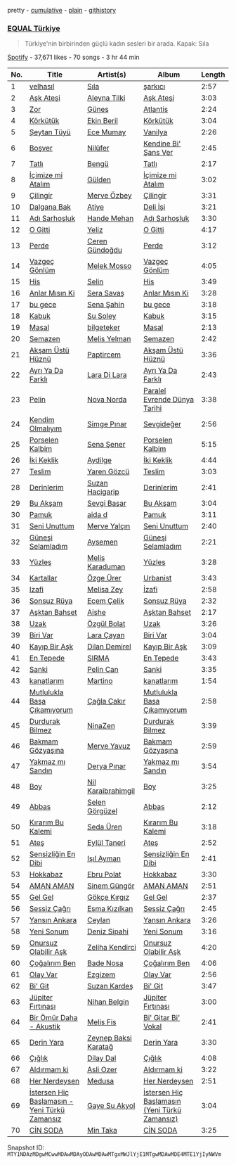 pretty - [cumulative](/playlists/cumulative/37i9dQZF1DX3aD9A9aINSs.md) - [plain](/playlists/plain/37i9dQZF1DX3aD9A9aINSs) - [githistory](https://github.githistory.xyz/mackorone/spotify-playlist-archive/blob/main/playlists/plain/37i9dQZF1DX3aD9A9aINSs)

### [EQUAL Türkiye](https://open.spotify.com/playlist/37i9dQZF1DX3aD9A9aINSs)

> Türkiye'nin birbirinden güçlü kadın sesleri bir arada\. Kapak: Sıla

[Spotify](https://open.spotify.com/user/spotify) - 37,671 likes - 70 songs - 3 hr 44 min

| No. | Title | Artist(s) | Album | Length |
|---|---|---|---|---|
| 1 | [velhasıl](https://open.spotify.com/track/2h8yD1Tz2HHZtrALa4CA6l) | [Sıla](https://open.spotify.com/artist/5gFPi3KWXEwA9bLEO47Ow0) | [şarkıcı](https://open.spotify.com/album/2yXeZdW1B4KXNSO5pUdFdJ) | 2:57 |
| 2 | [Aşk Ateşi](https://open.spotify.com/track/6OyI9DS9cDmrnDm6hdBJoJ) | [Aleyna Tilki](https://open.spotify.com/artist/4ckLjJztj53Ifid7WHweBn) | [Aşk Ateşi](https://open.spotify.com/album/34BUngkf7KByVukyEEVC1V) | 3:03 |
| 3 | [Zor](https://open.spotify.com/track/6hH3wEL3gFC6ObJqDsWqUD) | [Güneş](https://open.spotify.com/artist/0L3wrFI3QcbXAvFL7IaPQX) | [Atlantis](https://open.spotify.com/album/566tAtCOlz9yNPsXdXZDsr) | 2:24 |
| 4 | [Körkütük](https://open.spotify.com/track/1uMohHNqEbm8V83SggibCe) | [Ekin Beril](https://open.spotify.com/artist/1sJ90imre0sj4Kj4a8xyXp) | [Körkütük](https://open.spotify.com/album/08yIxDqlXzHOX6kKUhkgiE) | 3:04 |
| 5 | [Şeytan Tüyü](https://open.spotify.com/track/6E4KPnQAABLzlUru27GFL8) | [Ece Mumay](https://open.spotify.com/artist/5FK1YzcREfjBuxM8i7UtBe) | [Vanilya](https://open.spotify.com/album/0cGkhJpfP1JQhibRTPiTZc) | 2:26 |
| 6 | [Boşver](https://open.spotify.com/track/1npC14NMSOGVoVzL7bpm87) | [Nilüfer](https://open.spotify.com/artist/3iVIrcJmrV7GawrxVWsBUF) | [Kendine Bi' Şans Ver](https://open.spotify.com/album/3qtvFeJr2OS9Oi7mL3n60E) | 2:45 |
| 7 | [Tatlı](https://open.spotify.com/track/3SYoMgMYklcLdf8G1F2hp5) | [Bengü](https://open.spotify.com/artist/6wxh9aTFgTS4OiyYlnQBq6) | [Tatlı](https://open.spotify.com/album/1f6UmLgdYtwuJNU4IijyEN) | 2:17 |
| 8 | [İçimize mi Atalım](https://open.spotify.com/track/5zkrTbCxeD8121JI3ObSaa) | [Gülden](https://open.spotify.com/artist/1aQhhnH3sUteqgE1EbmPec) | [İçimize mi Atalım](https://open.spotify.com/album/70cpvVMptHtn4dvcYlVN6x) | 3:02 |
| 9 | [Çilingir](https://open.spotify.com/track/2cfIHytcY8luo9kgK8iLQA) | [Merve Özbey](https://open.spotify.com/artist/74IYRdqa9EFKMMXUIjGyxM) | [Çilingir](https://open.spotify.com/album/2WfjWzP7TYXT2Xd1IBWdrF) | 3:31 |
| 10 | [Dalgana Bak](https://open.spotify.com/track/1hMJ8bsT4BETNdnVNXXJPm) | [Atiye](https://open.spotify.com/artist/56g1u3Bu0S5072aksxyBei) | [Deli İşi](https://open.spotify.com/album/0B5FbJkD6IjCbUojtPlAcm) | 3:21 |
| 11 | [Adı Sarhoşluk](https://open.spotify.com/track/02mCdrudBVzT9GcJyybhFD) | [Hande Mehan](https://open.spotify.com/artist/1u3WUGLV2ZGPvwkfdvgZFl) | [Adı Sarhoşluk](https://open.spotify.com/album/3aN7wVngATckF1oWJJeP4L) | 3:30 |
| 12 | [O Gitti](https://open.spotify.com/track/7J9yeymmSFflJZTD4bbmsr) | [Yeliz](https://open.spotify.com/artist/3Oebtq87rysNEKW2bKMHoH) | [O Gitti](https://open.spotify.com/album/2MzZMcB4D2VqBhaXxxlaqa) | 4:17 |
| 13 | [Perde](https://open.spotify.com/track/2Ml9E8pXkfZxi2AdY9olqd) | [Ceren Gündoğdu](https://open.spotify.com/artist/2t6i0lQOkrmuIInzYZFM90) | [Perde](https://open.spotify.com/album/5hBWWl9MZqmmnvNaQDhN7r) | 3:12 |
| 14 | [Vazgeç Gönlüm](https://open.spotify.com/track/1YLIBYZtLUfJicAlw3OJDr) | [Melek Mosso](https://open.spotify.com/artist/5IAxUWLiTMsvc1oWPrczNj) | [Vazgeç Gönlüm](https://open.spotify.com/album/6Ldc07C46RLNYMoNUTGNMP) | 4:05 |
| 15 | [His](https://open.spotify.com/track/6bRwh3cskYWuCfzQzpsqmg) | [Selin](https://open.spotify.com/artist/5xkqotsRPu6KQ4PiWjSGQf) | [His](https://open.spotify.com/album/0L58boxRzxjiyKdYmRrI2t) | 3:49 |
| 16 | [Anlar Mısın Ki](https://open.spotify.com/track/2ITNw7z3CRSF9nEqOk1qPs) | [Sera Savaş](https://open.spotify.com/artist/0ZJEJs5ckjTCpL7BpyAHAF) | [Anlar Mısın Ki](https://open.spotify.com/album/35ueugvWjyRjCQxqWATO5u) | 3:28 |
| 17 | [bu gece](https://open.spotify.com/track/41h5gsZLVrWcuqYI45UM8e) | [Sena Şahin](https://open.spotify.com/artist/40VwjQ6yxDV90bjbDU124W) | [bu gece](https://open.spotify.com/album/3qUqGPFqnKdFOzXmWAdwq3) | 3:18 |
| 18 | [Kabuk](https://open.spotify.com/track/2ZPCzGhifU3FPtvpmffEav) | [Su Soley](https://open.spotify.com/artist/0dtUUdWmcV3TecbEICZ3A8) | [Kabuk](https://open.spotify.com/album/0TBUn2ikXwgE2YUuRVfULC) | 3:15 |
| 19 | [Masal](https://open.spotify.com/track/1w7grf1NrBv4SAw7FAepB6) | [bilgeteker](https://open.spotify.com/artist/4rD6EbWSKCTd59j1B7U7MI) | [Masal](https://open.spotify.com/album/1JFuEctCbH2RPBjeY8kjIh) | 2:13 |
| 20 | [Semazen](https://open.spotify.com/track/1qOWTtSob8vMJRwbKEGbk6) | [Melis Yelman](https://open.spotify.com/artist/5293MFbMbXTTvCZP8hezDv) | [Semazen](https://open.spotify.com/album/6TG4zRMDMfYRGKqjOF8ozH) | 2:42 |
| 21 | [Akşam Üstü Hüznü](https://open.spotify.com/track/69WDl7ZWKuf24NzZQYRsjR) | [Paptircem](https://open.spotify.com/artist/6c5OFegHscPZXitA884R1b) | [Akşam Üstü Hüznü](https://open.spotify.com/album/0eHK8sliyDd25CSlxscHlZ) | 3:36 |
| 22 | [Ayrı Ya Da Farklı](https://open.spotify.com/track/1h1UJCkG9g8NYTWU7o9Ni8) | [Lara Di Lara](https://open.spotify.com/artist/1PucedvNGJCNh6d3k9xXf5) | [Ayrı Ya Da Farklı](https://open.spotify.com/album/6EOUN3FAdU2XOWaxkCPIqD) | 2:43 |
| 23 | [Pelin](https://open.spotify.com/track/30g6Yv8DzHIs61vks3plGL) | [Nova Norda](https://open.spotify.com/artist/0A5AyLcMXZRmLE7i2maS0R) | [Paralel Evrende Dünya Tarihi](https://open.spotify.com/album/1ZbvCC3eho3J20iwjSaIBv) | 3:38 |
| 24 | [Kendim Olmalıyım](https://open.spotify.com/track/2haf5maOdgzpKpjgIwV5h3) | [Simge Pınar](https://open.spotify.com/artist/3LaMLuHw30v7Smtt3mcrjE) | [Sevgideğer](https://open.spotify.com/album/74yjPAHU9nXUlx12OWF4UZ) | 2:56 |
| 25 | [Porselen Kalbim](https://open.spotify.com/track/7z5rmdisSV8GmWCnrOd1HU) | [Sena Şener](https://open.spotify.com/artist/7CW2eGwAuElNq09rVtZYsM) | [Porselen Kalbim](https://open.spotify.com/album/2TYt9I16VcjqPaSxJXYTLD) | 5:15 |
| 26 | [İki Keklik](https://open.spotify.com/track/0WPDAe8HplTedFjDRMsV7Z) | [Aydilge](https://open.spotify.com/artist/0cjA9XY1jx3RlniZbMkCWy) | [İki Keklik](https://open.spotify.com/album/1HF4l5pBdw6R9fOmOGl2MU) | 4:44 |
| 27 | [Teslim](https://open.spotify.com/track/2IZt6ZlNYjib3QQqeyYOg9) | [Yaren Gözcü](https://open.spotify.com/artist/4R6VkmBQe4G6oImsuu11Pa) | [Teslim](https://open.spotify.com/album/1vrhHSxbMAbrm0AkGTb6zR) | 3:03 |
| 28 | [Derinlerim](https://open.spotify.com/track/0sO6XAPG3JEoJeGXUgyVYU) | [Suzan Hacigarip](https://open.spotify.com/artist/70sxCmeoRmcpTdH4atqPDV) | [Derinlerim](https://open.spotify.com/album/2yJDiyp0n2eAaOpB2Z9eQp) | 2:41 |
| 29 | [Bu Akşam](https://open.spotify.com/track/4S3MYtUZrLZ3yFYDsTUGv4) | [Sevgi Başar](https://open.spotify.com/artist/75GPpiF0Z7Fd7RkY2H8XfV) | [Bu Akşam](https://open.spotify.com/album/2dK17iv37UCqsUN4zwJ5VE) | 3:04 |
| 30 | [Pamuk](https://open.spotify.com/track/5mBeeLgD2iAjnGjiSXig4W) | [aida d](https://open.spotify.com/artist/1FNLoK6PX8Jg7GU23vrZ3v) | [Pamuk](https://open.spotify.com/album/28kJKbmmewe1KRyuuQl9OC) | 3:11 |
| 31 | [Seni Unuttum](https://open.spotify.com/track/1gYZAE4Dsb0DLAoybL9gCU) | [Merve Yalçın](https://open.spotify.com/artist/3hz9oj5H2C1iTejt5IQpW2) | [Seni Unuttum](https://open.spotify.com/album/6PIFrNfsOyOH6HbikbZ1SA) | 2:40 |
| 32 | [Güneşi Selamladım](https://open.spotify.com/track/2NdIcYKZ6rnLbpNcRxwbOc) | [Aysemen](https://open.spotify.com/artist/5yWs6I0NML8oUMCdIiKh8s) | [Güneşi Selamladım](https://open.spotify.com/album/7g0KKt7Ex9fSHN4r3q65Rm) | 2:21 |
| 33 | [Yüzleş](https://open.spotify.com/track/6424iv3eRgNPKASeIv6qBU) | [Melis Karaduman](https://open.spotify.com/artist/0aM5REcXSL40rNGsyCSxNG) | [Yüzleş](https://open.spotify.com/album/7yamlkwXwz36oBJuMufS9I) | 3:28 |
| 34 | [Kartallar](https://open.spotify.com/track/4myT7ubD40ZT0BZQFC4QrL) | [Özge Ürer](https://open.spotify.com/artist/6mjeHIMr7MLnXYsrGAwLns) | [Urbanist](https://open.spotify.com/album/4LdeFAIdHCQ9Zujf6TeaCG) | 3:43 |
| 35 | [Izafi](https://open.spotify.com/track/1Pqp6OZmNyxFae2U2nYwwH) | [Melisa Zey](https://open.spotify.com/artist/1FNdc4PQxmYAWMG7tp5t4D) | [İzafi](https://open.spotify.com/album/47DmZzcy6AJUYGXZfTTTHD) | 2:58 |
| 36 | [Sonsuz Rüya](https://open.spotify.com/track/7uLX2bWFHZ0fVNZsjDVHS0) | [Ecem Çelik](https://open.spotify.com/artist/68r0aYfdloC1g0epYmZgyb) | [Sonsuz Rüya](https://open.spotify.com/album/744tdBpHMRLL9FWi3asErL) | 2:32 |
| 37 | [Aşktan Bahset](https://open.spotify.com/track/5wplTLOEDH8GX628d0KU5B) | [Aishe](https://open.spotify.com/artist/0O4H5buGzNVQ9wp334e1wg) | [Aşktan Bahset](https://open.spotify.com/album/7B4tyrOaioI23PloeC7TZn) | 2:17 |
| 38 | [Uzak](https://open.spotify.com/track/5FVtaNFO5eG6q2lfCDCoII) | [Özgül Bolat](https://open.spotify.com/artist/5UMWL8f13kCuN1ugdtyOiZ) | [Uzak](https://open.spotify.com/album/1oFWx3Jtr33hMrxvg2i6mJ) | 3:26 |
| 39 | [Biri Var](https://open.spotify.com/track/0lFFAKGRqA0Qh8ZBBJoEvy) | [Lara Çayan](https://open.spotify.com/artist/2J5Z5Gc2pgD0sdxj8qiTXO) | [Biri Var](https://open.spotify.com/album/64tQWKk4ULiPpNDyr6hZ3a) | 3:04 |
| 40 | [Kayıp Bir Aşk](https://open.spotify.com/track/1LpPrDmuau5WJTnl3mcZoS) | [Dilan Demirel](https://open.spotify.com/artist/5Mgha0Ds9HHwUzkEcbTxIS) | [Kayıp Bir Aşk](https://open.spotify.com/album/54nKkr49RLwoQtOi5Cx3XK) | 3:09 |
| 41 | [En Tepede](https://open.spotify.com/track/7ywDrGlbVMFhKigmKfRtqC) | [SIRMA](https://open.spotify.com/artist/2fYZQJ1iohAImNGjuZoFrz) | [En Tepede](https://open.spotify.com/album/5uh85s7BzfC2F6i5MU0N4t) | 3:43 |
| 42 | [Sanki](https://open.spotify.com/track/0ICRlixcaYcp3RRrtjbKEo) | [Pelin Can](https://open.spotify.com/artist/77W13pyh6YzaAVeRnedRHh) | [Sanki](https://open.spotify.com/album/5eie93xidtdXcFUVadBLJS) | 3:35 |
| 43 | [kanatlarım](https://open.spotify.com/track/5kYuBQoh1LRHojNp3yoLiz) | [Martino](https://open.spotify.com/artist/45snXmB203Ip6IDMg5B9BK) | [kanatlarım](https://open.spotify.com/album/6YjvAcxlnQtC587z3YbnWM) | 1:54 |
| 44 | [Mutlulukla Başa Çıkamıyorum](https://open.spotify.com/track/3rdHNW93muEw4wWzuCUSKu) | [Çağla Çakır](https://open.spotify.com/artist/2UXHYOYOfSXyGHHRJYZU7N) | [Mutlulukla Başa Çıkamıyorum](https://open.spotify.com/album/2o2tszOB6AfVoVTeXBWTdy) | 2:58 |
| 45 | [Durdurak Bilmez](https://open.spotify.com/track/5xZi0Pt2bAx5bHH5ggrxak) | [NinaZen](https://open.spotify.com/artist/6kHWhHGhq0AYl9wx4vqpoO) | [Durdurak Bilmez](https://open.spotify.com/album/2WlMTUCTaLHXC9Gimr6LAy) | 3:39 |
| 46 | [Bakmam Gözyaşına](https://open.spotify.com/track/7vEcqt1SkOArHmqdODKzEI) | [Merve Yavuz](https://open.spotify.com/artist/1XDB3Z3o3zlgYN9dqEP5Rw) | [Bakmam Gözyaşına](https://open.spotify.com/album/3dr5I4RU7qaR5jaFNYsHpB) | 2:59 |
| 47 | [Yakmaz mı Sandın](https://open.spotify.com/track/2PeKyrMCCd57vhXbpF3Yfv) | [Derya Pınar](https://open.spotify.com/artist/6ZA2sVaMsiaGsrMETOhxWh) | [Yakmaz mı Sandın](https://open.spotify.com/album/29oxZT4ioOnaWMpUafrg6t) | 3:54 |
| 48 | [Boy](https://open.spotify.com/track/5YiQ8Z8WGT0qX4tF88JyHY) | [Nil Karaibrahimgil](https://open.spotify.com/artist/1PpRPZXSS5ka7m5NW2TO7q) | [Boy](https://open.spotify.com/album/6BCnCaS3ElZkcG1j8rblX9) | 3:25 |
| 49 | [Abbas](https://open.spotify.com/track/6USpLMtQEtS5TAp9WyMDKE) | [Selen Görgüzel](https://open.spotify.com/artist/6bVaa6KTaSw9OL2nY81B8k) | [Abbas](https://open.spotify.com/album/0AFkZPu9UohFd6psthR7zB) | 2:12 |
| 50 | [Kırarım Bu Kalemi](https://open.spotify.com/track/7vGKoVwR9uhR3WNJJGXE4K) | [Seda Üren](https://open.spotify.com/artist/3NSgMEsEo8y8vtz3WtE22G) | [Kırarım Bu Kalemi](https://open.spotify.com/album/3C83nrWA2uC1JTgHGmpNUS) | 3:18 |
| 51 | [Ateş](https://open.spotify.com/track/1bkCpvWN4B8yaTdDzAcbrL) | [Eylül Taneri](https://open.spotify.com/artist/1ROYPZpzWoKwyD7rBS3gRP) | [Ateş](https://open.spotify.com/album/5dO5elwvH1YauW47qUyxLm) | 2:52 |
| 52 | [Sensizliğin En Dibi](https://open.spotify.com/track/2nHgoiH9eW1Xov9m4QpogQ) | [Işıl Ayman](https://open.spotify.com/artist/5q6bMEU5EbDAOrTFUvOsC0) | [Sensizliğin En Dibi](https://open.spotify.com/album/0aDJiLQRVzWYD0JkYZawDZ) | 2:41 |
| 53 | [Hokkabaz](https://open.spotify.com/track/4lVFlUrfaAItEZhcBwkTPQ) | [Ebru Polat](https://open.spotify.com/artist/75qHhz1dcbPw1jNllzGsT9) | [Hokkabaz](https://open.spotify.com/album/4m6SskCzOKxcGGgPnSgNrk) | 3:30 |
| 54 | [AMAN AMAN](https://open.spotify.com/track/7iBY1B75UxGIfZJN3Ya2q2) | [Sinem Güngör](https://open.spotify.com/artist/1vTXBkyauHdQNZGts985Vj) | [AMAN AMAN](https://open.spotify.com/album/4Amlyo6pPUnqWsg5nb4uTX) | 2:51 |
| 55 | [Gel Gel](https://open.spotify.com/track/5lCPsyfcoOrLEKa9s47vur) | [Gökçe Kırgız](https://open.spotify.com/artist/4ByD5ORLo9bbAzCJA8PnSd) | [Gel Gel](https://open.spotify.com/album/5b7Xzbv6PxrgLZ6f6uTPp7) | 2:37 |
| 56 | [Sessiz Çağrı](https://open.spotify.com/track/2ZUxeF2DwhEQzPa9XzePXS) | [Esma Kızılkan](https://open.spotify.com/artist/1teZX7x5sbYoYbfBBHvQLO) | [Sessiz Çağrı](https://open.spotify.com/album/1AtazvOwlaVaDzIGUd9Mzo) | 2:45 |
| 57 | [Yansın Ankara](https://open.spotify.com/track/3358QrlXR9TpngbQ96f4nX) | [Ceylan](https://open.spotify.com/artist/396gqBt8a2NN7gXtDWF7AJ) | [Yansın Ankara](https://open.spotify.com/album/44XRJFfdnTIf0R4V5qBmZD) | 3:26 |
| 58 | [Yeni Sonum](https://open.spotify.com/track/4ldNVv9YeIn1P2vlXHn2LM) | [Deniz Sipahi](https://open.spotify.com/artist/1WOJxQ5Ak6N4Fy9B8WcqNg) | [Yeni Sonum](https://open.spotify.com/album/4KUUoado4uAQ0nFu2Y5XNz) | 3:16 |
| 59 | [Onursuz Olabilir Aşk](https://open.spotify.com/track/5YPs5Q1saRKYEy1f9OmbpQ) | [Zeliha Kendirci](https://open.spotify.com/artist/1tj04w94VsrbwmTDVdqgGf) | [Onursuz Olabilir Aşk](https://open.spotify.com/album/38df0EFqtmLRBVk0MKpP21) | 4:20 |
| 60 | [Çoğalırım Ben](https://open.spotify.com/track/5AzhuQWDFPkT0Vp92IZ7wQ) | [Bade Nosa](https://open.spotify.com/artist/1HBN8wkDHbw1cp8EX4CFpX) | [Çoğalırım Ben](https://open.spotify.com/album/3q02lRZ5puACi2mH7h89DN) | 4:06 |
| 61 | [Olay Var](https://open.spotify.com/track/4nbLV3HpjQsnMVZXZdT9M1) | [Ezgizem](https://open.spotify.com/artist/1NdFM8FxkPYwYWZl9Zr2tj) | [Olay Var](https://open.spotify.com/album/4ZCyswP1txfb8p3XXmEZiD) | 2:56 |
| 62 | [Bi' Git](https://open.spotify.com/track/71YR9bF2Oyz124frdpY9ww) | [Suzan Kardeş](https://open.spotify.com/artist/5m4JTmo5elWQ9THLDvPYmH) | [Bi' Git](https://open.spotify.com/album/0lE3YXE0DCE8AU0qN5bTG2) | 3:47 |
| 63 | [Jüpiter Fırtınası](https://open.spotify.com/track/6a9mEC7rSGVfYKZlqGcLBK) | [Nihan Belgin](https://open.spotify.com/artist/6v7zvtUlRA6xkUxFZqJnWw) | [Jüpiter Fırtınası](https://open.spotify.com/album/7F4rO5dO9rAffbyIIzVtN7) | 3:00 |
| 64 | [Bir Ömür Daha \- Akustik](https://open.spotify.com/track/5QT5HpA4EJBUKXjDzU64Dn) | [Melis Fis](https://open.spotify.com/artist/59P035Jvn8eSY86obDOHZ8) | [Bi' Gitar Bi' Vokal](https://open.spotify.com/album/2gJn7ekfTe1sFIpm5hV2Hq) | 2:41 |
| 65 | [Derin Yara](https://open.spotify.com/track/3dyyNAZxC9v4lGE6NQGRMs) | [Zeynep Baksi Karatağ](https://open.spotify.com/artist/0JQnINHQ01rwdmLEyE2d3z) | [Derin Yara](https://open.spotify.com/album/7sxqxg0fCKbmRUVPF7BeZm) | 3:30 |
| 66 | [Çığlık](https://open.spotify.com/track/4IqjM2Y942fyyAk0uF4Nkr) | [Dilay Dal](https://open.spotify.com/artist/0dgKXNAgYiDNSdMBFQEbv1) | [Çığlık](https://open.spotify.com/album/5AX67Nxhptq6vGzbjqFVDi) | 4:08 |
| 67 | [Aldırmam ki](https://open.spotify.com/track/4qvyBexTyUoZCVeMuowEHR) | [Asli Ozer](https://open.spotify.com/artist/7GPHCN0PZGJPqU0s2BIoJY) | [Aldırmam ki](https://open.spotify.com/album/7mHpCWUPO7rtRha1iKqX6h) | 3:22 |
| 68 | [Her Nerdeysen](https://open.spotify.com/track/5d4KZ6YDDBBs8uZNoKI4TS) | [Medusa](https://open.spotify.com/artist/5JuKJB6qxlhogFVQXzq9ni) | [Her Nerdeysen](https://open.spotify.com/album/5CGROw892SONS4hKevgGFB) | 2:51 |
| 69 | [İstersen Hiç Başlamasın \- Yeni Türkü Zamansız](https://open.spotify.com/track/6zpF32LZt80IEvLGMGt20s) | [Gaye Su Akyol](https://open.spotify.com/artist/0VsS7WKuNEsKGNIWuiwSyZ) | [İstersen Hiç Başlamasın \(Yeni Türkü Zamansız\)](https://open.spotify.com/album/7JhwI4DfEGzQocnMeMUGAC) | 3:04 |
| 70 | [CİN SODA](https://open.spotify.com/track/1xid8DyuDHurAdsi7BUajW) | [Min Taka](https://open.spotify.com/artist/1IXhBghuEWlU4soJjaV5gH) | [CİN SODA](https://open.spotify.com/album/3FI2drKe1fysHk09uj2PhM) | 3:25 |

Snapshot ID: `MTY1NDAzMDgwMCwwMDAwMDAyODAwMDAwMTgxMWJlYjE1MTgwMDAwMDE4MTE1YjIyNWVm`
